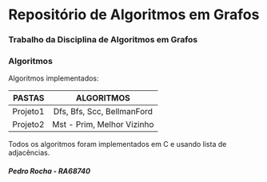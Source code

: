 # Repositório de Algoritmos em Grafos

###  Trabalho da Disciplina de Algoritmos em Grafos
###  Algoritmos
Algoritmos implementados:

| PASTAS | ALGORITMOS | 
| -----: | :--------: |
| Projeto1  | Dfs, Bfs, Scc, BellmanFord | 
| Projeto2  | Mst - Prim, Melhor Vizinho | 

Todos os algoritmos foram implementados em C e usando lista de adjacências.

##### Pedro Rocha - RA68740
